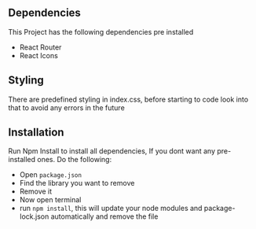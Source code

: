 ## Dependencies

This Project has the following dependencies pre installed

- React Router
- React Icons

## Styling

There are predefined styling in index.css, before starting to code look into that to avoid any errors in the future

## Installation

Run Npm Install to install all dependencies, If you dont want any pre-installed ones. Do the following:

- Open `package.json`
- Find the library you want to remove
- Remove it
- Now open terminal
- run `npm install`, this will update your node modules and package-lock.json automatically and remove the file
